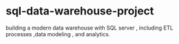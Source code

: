 # sql-data-warehouse-project
building a modern data warehouse with SQL server , including ETL processes ,data modeling , and analytics. 
